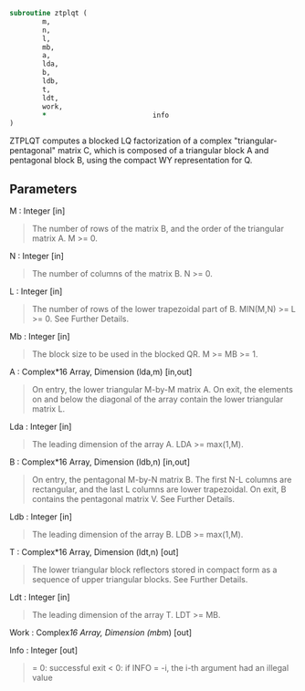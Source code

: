 ```fortran
subroutine ztplqt (
		m,
		n,
		l,
		mb,
		a,
		lda,
		b,
		ldb,
		t,
		ldt,
		work,
		*                          info
)
```

 ZTPLQT computes a blocked LQ factorization of a complex
 "triangular-pentagonal" matrix C, which is composed of a
 triangular block A and pentagonal block B, using the compact
 WY representation for Q.

## Parameters
M : Integer [in]
> The number of rows of the matrix B, and the order of the
> triangular matrix A.
> M >= 0.

N : Integer [in]
> The number of columns of the matrix B.
> N >= 0.

L : Integer [in]
> The number of rows of the lower trapezoidal part of B.
> MIN(M,N) >= L >= 0.  See Further Details.

Mb : Integer [in]
> The block size to be used in the blocked QR.  M >= MB >= 1.

A : Complex*16 Array, Dimension (lda,m) [in,out]
> On entry, the lower triangular M-by-M matrix A.
> On exit, the elements on and below the diagonal of the array
> contain the lower triangular matrix L.

Lda : Integer [in]
> The leading dimension of the array A.  LDA >= max(1,M).

B : Complex*16 Array, Dimension (ldb,n) [in,out]
> On entry, the pentagonal M-by-N matrix B.  The first N-L columns
> are rectangular, and the last L columns are lower trapezoidal.
> On exit, B contains the pentagonal matrix V.  See Further Details.

Ldb : Integer [in]
> The leading dimension of the array B.  LDB >= max(1,M).

T : Complex*16 Array, Dimension (ldt,n) [out]
> The lower triangular block reflectors stored in compact form
> as a sequence of upper triangular blocks.  See Further Details.

Ldt : Integer [in]
> The leading dimension of the array T.  LDT >= MB.

Work : Complex*16 Array, Dimension (mb*m) [out]

Info : Integer [out]
> = 0:  successful exit
> < 0:  if INFO = -i, the i-th argument had an illegal value

